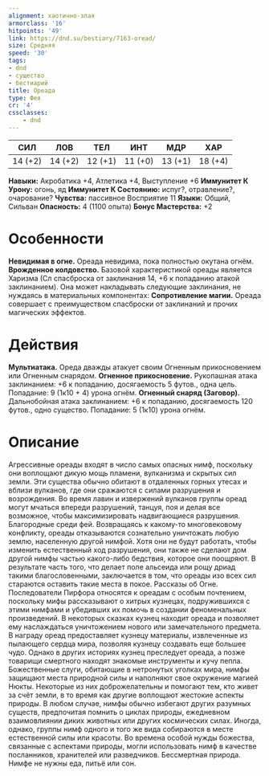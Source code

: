 ```yaml
---
alignment: хаотично-злая
armorclass: '16'
hitpoints: '49'
link: https://dnd.su/bestiary/7163-oread/
size: Средняя
speed: '30'
tags:
- dnd
- существо
- бестиарий
title: Ореада
type: Фея
cr: '4'
cssclasses:
    - dnd
---
```



| СИЛ | ЛОВ | ТЕЛ | ИНТ | МДР | ХАР |
|---|---|---|---|---|---|
| 14 (+2) | 14 (+2) | 12 (+1) | 11 (+0) | 13 (+1) | 18 (+4) |
**Навыки:** Акробатика +4, Атлетика +4, Выступление +6
**Иммунитет К Урону:** огонь, яд
**Иммунитет К Состоянию:** испуг?, отравление?, очарование?
**Чувства:** пассивное Восприятие 11
**Языки:** Общий, Сильван
**Опасность:** 4 (1100 опыта)
**Бонус Мастерства:** +2


# Особенности
**Невидимая в огне.** Ореада невидима, пока полностью окутана огнём.
**Врожденное колдовство.** Базовой характеристикой ореады является Харизма (Сл спасброска от заклинания 14, +6 к попаданию атакой заклинанием). Она может накладывать следующие заклинания, не нуждаясь в материальных компонентах:
**Сопротивление магии.** Ореада совершает с преимуществом спасброски от заклинаний и прочих магических эффектов.


# Действия
**Мультиатака.** Ореда дважды атакует своим Огненным прикосновением или Огненным снарядом.
**Огненное прикосновение.** Рукопашная атака заклинанием: +6 к попаданию, досягаемость 5 футов., одна цель. Попадание: 9 (1к10 + 4) урона огнём.
**Огненный снаряд (Заговор).** Дальнобойная атака заклинанием: +6 к попаданию, досягаемость 120 футов., одно существо. Попадание: 5 (1к10) урона огнём.


# Описание
Агрессивные ореады входят в число самых опасных нимф, поскольку они воплощают дикую мощь пламени, вулканизма и скрытых сил земли. Эти существа обычно обитают в отдаленных горных утесах и вблизи вулканов, где они сражаются с силами разрушения и возрождения. Во время лавин и извержений вулканов группы ореад могут мчаться впереди разрушений, танцуя, поя и делая все возможное, чтобы максимизировать надвигающиеся разрушения. Благородные среди фей. Возвращаясь к какому-то многовековому конфликту, ореады отказываются сознательно уничтожать любую землю, населенную другой нимфой. Хотя они не будут работать, чтобы изменить естественный ход разрушения, они также не сделают дом другой нимфы частью какого-либо бедствия, которое они поощряют. В результате часть того, что делает поле альсеида или рощу дриад такими благословенными, заключается в том, что ореады изо всех сил стараются оставить такие места в покое. Рассказы об Огне. Последователи Пирфора относятся к ореадам с особым почтением, поскольку мифы рассказывают о хитрых кузнецах, подружившихся с этими нимфами и убедивших их помочь в создании феноменальных произведений. В некоторых сказках кузнец находит ореада и позволяет ему наслаждаться уничтожением нового или замечательного предмета. В награду ореад предоставляет кузнецу материалы, извлеченные из пылающего сердца мира, позволяя кузнецу создавать еще большее чудо. Однако в других историях кузнец преследует ореада, а позже товарищи смертного находят знакомые инструменты и кучу пепла. Божественные слуги, обитающие в нетронутых уголках мира, нимфы защищают места природной силы и наполняют свое окружение магией Нюкты. Некоторые из них доброжелательны и помогают тем, кто живет за счёт земли, в то время как другие воплощают жестокие аспекты природы. В любом случае, нимфы обычно избегают других разумных существ, предпочитая помнить о циклах природы, ежедневном взаимовлиянии диких животных или других космических силах. Иногда, однако, группы нимф одного и того же вида собираются в месте естественной силы или красоты. Во времена особой нужды божества, связанные с аспектами природы, могли использовать нимф в качестве посланников, хранителей или разведчиков. Бессмертная природа. Нимфе не нужны еда, питьё или сон.